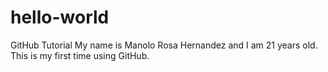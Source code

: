 # hello-world
GitHub Tutorial
My name is Manolo Rosa Hernandez and I am 21 years old.
This is my first time using GitHub. 
